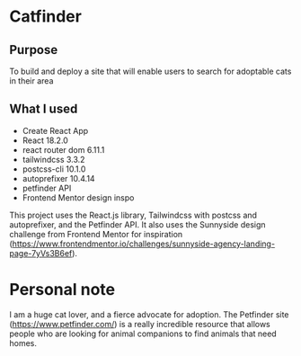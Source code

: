# Catfinder

## Purpose
To build and deploy a site that will enable users to search for adoptable cats in their area

## What I used 
- Create React App
- React 18.2.0
- react router dom 6.11.1
- tailwindcss 3.3.2
- postcss-cli 10.1.0
- autoprefixer 10.4.14
- petfinder API 
- Frontend Mentor design inspo

This project uses the React.js library, Tailwindcss with postcss and autoprefixer, and the Petfinder API. It also uses the Sunnyside design challenge from Frontend Mentor for inspiration (https://www.frontendmentor.io/challenges/sunnyside-agency-landing-page-7yVs3B6ef). 

# Personal note
I am a huge cat lover, and a fierce advocate for adoption. The Petfinder site (https://www.petfinder.com/) is a really incredible resource that allows people who are looking for animal companions to find animals that need homes. 


